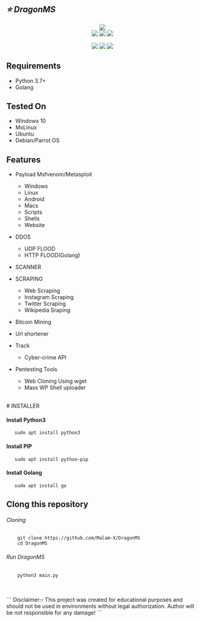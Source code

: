 ## ***:star: DragonMS***
<p align="center">
  <img src="https://github.com/Malam-X/DragonMS/blob/main/DragonMS.png"><br>
  <img src="https://img.shields.io/badge/Version-v0.2-blue">
  <img src="https://img.shields.io/badge/Python-v3.7%2B-blue">
  <img src="https://komarev.com/ghpvc/?username=Malam-X&label=Views&color=blue&style=plastic">
</p>
<p align="center">
  <img src="https://img.shields.io/badge/Author-DR4G0N5-cyan?style=plastic&logo=appveyor">
  <img src="https://img.shields.io/badge/Open%20Source-Yes-cyan?style=plastic&logo=appveyor">
  <img src="https://img.shields.io/badge/Written%20In-PYTHON-cyan?style=plastic&logo=appveyor">
</p>

## Requirements

-   Python 3.7+
-   Golang

## Tested On

-   Windows 10
-   MxLinux
-   Ubuntu
-   Debian/Parrot OS

## Features

-   Payload Msfvenom/Metasploit
    -   Windows
    -   Linux
    -   Android
    -   Macs
    -   Scripts
    -   Shells
    -   Website
-   DDOS
    -   UDP FLOOD
    -   HTTP FLOOD(Golang)
-   SCANNER
-   SCRAPING
    -   Web Scraping
    -   Instagram Scraping
    -   Twitter Scraping
    -   Wikipedia Sraping<br>

-   Bitcoin Mining
-   Url shortener
-   Track
    -   Cyber-crime API
-   Pentesting Tools
    -   Web Cloning Using wget
    -   Mass WP Shell uploader
<br>
# INSTALLER

#### Install Python3
`   sudo apt install python3`
#### Install PIP
`   sudo apt install python-pip`
#### Install Golang
`   sudo apt install go`

## Clong this repository

###### *Cloning*
```
    git clone https://github.com/Malam-X/DragonMS
    cd DragonMS
```
###### *Run DragonMS*
```
    python3 main.py
```
<br>
<br>
```
    Disclaimer:- This project was created for educational purposes and
    should not be used in environments without legal authorization. 
    Author will be not responsible for any damage!
```